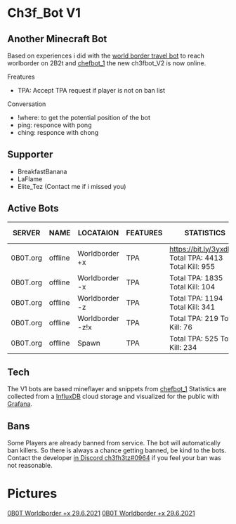 # Ch3f_Bot V1

## Another Minecraft Bot 
Based on experiences i did with the [world border travel bot] to reach worlborder on 2B2t and [chefbot_1] the new ch3fbot_V2 is now online.

Freatures 
* TPA: Accept TPA request if player is not on ban list

Conversation 
* !where: to get the potential position of the bot
* ping: responce with pong
* ching: responce with chong

## Supporter
* BreakfastBanana
* LaFlame
* Elite_Tez
(Contact me if i missed you)

## Active Bots 

| SERVER | NAME | LOCATAION | FEATURES | STATISTICS | Active since |
| ------ | ------ |------ |------ |------ |------ |
| 0B0T.org | offline | Worldborder +x | TPA | https://bit.ly/3yxdE2x Total TPA: 4413 Total Kill: 955|10.07.2021|
| 0B0T.org | offline| Worldborder -x | TPA | Total TPA: 1835 Total Kill: 104|09.10.2021|
| 0B0T.org | offline | Worldborder -z | TPA | Total TPA: 1194 Total Kill: 341|09.10.2021| |
| 0B0T.org | offline | Worldborder -z!x | TPA | Total TPA: 219 Total Kill: 76|10.11.2021| |
| 0B0T.org | offline | Spawn | TPA | Total TPA: 525 Total Kill: 234|10.11.2021| |


## Tech
The V1 bots are based mineflayer and snippets from  [chefbot_1]
Statistics are collected from a [InfluxDB] cloud storage and visualized for the public with [Grafana].

## Bans
Some Players are already banned from service. The bot will automatically ban killers.
So there is always a chance getting banned, be kind to the bots. Contact the developer [in Discord ch3fh3tz#0964] if you feel your ban was not reasonable.

# Pictures
[0B0T Worldborder +x 29.6.2021](https://ibb.co/MsZXpKx)
[0B0T Worldborder +x 29.6.2021](https://ibb.co/FBCjFRC)


[//]: # (These are reference links used in the body of this note and get stripped out when the markdown processor does its job. There is no need to format nicely because it shouldn't be seen. Thanks SO - http://stackoverflow.com/questions/4823468/store-comments-in-markdown-syntax)

   [0b0t_bot_01]: <https://bit.ly/3yxdE2x>
   [world border travel bot]: <https://github.com/h3tz/2b2t-worldborder-click>
   [Impact with Bariton]: <https://impactclient.net/>
   [InfluxDB]: <https://www.influxdata.com/products/influxdb-cloud/>
   [Grafana]: <https://grafana.com/>
   [in Discord ch3fh3tz#0964]: <ch3fh3tz#0964>
   [chefbot_2]: <https://github.com/h3tz/ch3fbot_V2>
   [chefbot_1]: <https://github.com/h3tz/Ch3f_Bot-V1>
   
